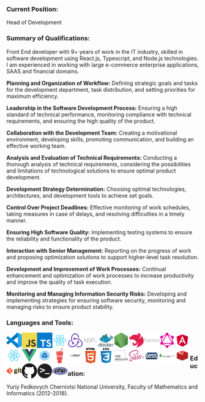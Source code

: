### Current Position:
Head of Development

### Summary of Qualifications:
Front End developer with 9+ years of work in the IT industry, skilled in software development using React.js, Typescript, and Node.js technologies. I am experienced in working with large e-commerce enterprise applications, SAAS and financial domains.

**Planning and Organization of Workflow:**
Defining strategic goals and tasks for the development department, task distribution, and setting priorities for maximum efficiency.

**Leadership in the Software Development Process:**
Ensuring a high standard of technical performance, monitoring compliance with technical requirements, and ensuring the high quality of the product.

**Collaboration with the Development Team:**
Creating a motivational environment, developing skills, promoting communication, and building an effective working team.

**Analysis and Evaluation of Technical Requirements:**
Conducting a thorough analysis of technical requirements, considering the possibilities and limitations of technological solutions to ensure optimal product development.

**Development Strategy Determination:**
Choosing optimal technologies, architectures, and development tools to achieve set goals.

**Control Over Project Deadlines:**
Effective monitoring of work schedules, taking measures in case of delays, and resolving difficulties in a timely manner.

**Ensuring High Software Quality:**
Implementing testing systems to ensure the reliability and functionality of the product.

**Interaction with Senior Management:**
Reporting on the progress of work and proposing optimization solutions to support higher-level task resolution.

**Development and Improvement of Work Processes:**
Continual enhancement and optimization of work processes to increase productivity and improve the quality of task execution.

**Monitoring and Managing Information Security Risks:**
Developing and implementing strategies for ensuring software security, monitoring and managing risks to ensure product stability.

### Languages and Tools:
<img align="left" alt="Visual Studio Code" width="40px" src="https://raw.githubusercontent.com/github/explore/main/topics/visual-studio-code/visual-studio-code.png" />
<img align="left" alt="JavaScript" width="40px" src="https://raw.githubusercontent.com/github/explore/main/topics/javascript/javascript.png" />
<img align="left" alt="TypeScript" width="40px" src="https://raw.githubusercontent.com/github/explore/main/topics/typescript/typescript.png" />
<img align="left" alt="React" width="40px" src="https://raw.githubusercontent.com/github/explore/main/topics/react/react.png" />
<img align="left" alt="Redux" width="40px" src="https://raw.githubusercontent.com/github/explore/main/topics/redux/redux.png" />
<img align="left" alt="Next.js" width="40px" src="https://raw.githubusercontent.com/github/explore/main/topics/nextjs/nextjs.png" />
<img align="left" alt="Docker" width="40px" src="https://raw.githubusercontent.com/devicons/devicon/master/icons/docker/docker-original-wordmark.svg" />
<img align="left" alt="Node.js" width="40px" src="https://raw.githubusercontent.com/github/explore/main/topics/nodejs/nodejs.png" />
<img align="left" alt="Nest.js" width="40px" src="https://raw.githubusercontent.com/github/explore/main/topics/nestjs/nestjs.png" />
<img align="left" alt="Express" width="40px" src="https://raw.githubusercontent.com/github/explore/main/topics/express/express.png" />
<img align="left" alt="GraphQL" width="40px" src="https://raw.githubusercontent.com/github/explore/main/topics/graphql/graphql.png" />
<img align="left" alt="Angular" width="40px" src="https://raw.githubusercontent.com/github/explore/main/topics/angular/angular.png" />
<img align="left" alt="React native" width="40px" src="https://raw.githubusercontent.com/github/explore/main/topics/react-native/react-native.png" />
<img align="left" alt="Vue.js" width="40px" src="https://raw.githubusercontent.com/github/explore/main/topics/vue/vue.png" />
<img align="left" alt="Webpack" width="40px" src="https://raw.githubusercontent.com/github/explore/main/topics/webpack/webpack.png" />
<img align="left" alt="Gulp" width="40px" src="https://raw.githubusercontent.com/github/explore/main/topics/gulp/gulp.png" />
<img align="left" alt="jQuery" width="40px" src="https://raw.githubusercontent.com/github/explore/main/topics/jquery/jquery.png" />
<img align="left" alt="HTML5" width="40px" src="https://raw.githubusercontent.com/github/explore/main/topics/html/html.png"/>
<img align="left" alt="CSS3" width="40px" src="https://raw.githubusercontent.com/github/explore/main/topics/css/css.png" />
<img align="left" alt="Css modules" width="40px" src="https://raw.githubusercontent.com/github/explore/main/topics/css-modules/css-modules.png" />
<img align="left" alt="Sass" width="40px" src="https://raw.githubusercontent.com/github/explore/main/topics/sass/sass.png" />
<img align="left" alt="Less" width="40px" src="https://raw.githubusercontent.com/github/explore/main/topics/less/less.png" />
<img align="left" alt="MongoDB" width="40px" src="https://raw.githubusercontent.com/github/explore/main/topics/mongodb/mongodb.png" />
<img align="left" alt="Redis" width="40px" src="https://raw.githubusercontent.com/github/explore/main/topics/redis/redis.png" />
<img align="left" alt="Git" width="40px" src="https://raw.githubusercontent.com/github/explore/main/topics/git/git.png" />
<img align="left" alt="GitHub" width="40px" src="https://github.com/github/explore/blob/main/topics/github/github.png" />
<img align="left" alt="Terminal" width="40px" src="https://raw.githubusercontent.com/github/explore/main/topics/terminal/terminal.png" />
<img align="left" alt="PHP" width="40px" src="https://raw.githubusercontent.com/github/explore/main/topics/php/php.png" />
<br/><br/>

### Education:
Yuriy Fedkovych Chernivtsi National University, Faculty of Mathematics and Informatics (2012-2018).

<!--
**stas-raranetskyi/stas-raranetskyi** is a ✨ _special_ ✨ repository because its `README.md` (this file) appears on your GitHub profile.

Here are some ideas to get you started:

- 🔭 I’m currently working on ...
- 🌱 I’m currently learning ...
- 👯 I’m looking to collaborate on ...
- 🤔 I’m looking for help with ...
- 💬 Ask me about ...
- 📫 How to reach me: ...
- 😄 Pronouns: ...
- ⚡ Fun fact: ...
-->
